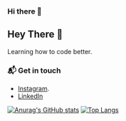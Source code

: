 ### Hi there 👋

## Hey There 👋
Learning how to code better.
### 📬  Get in touch

 - [Instagram](instagram.com/pranayprajapati_._).
 - [LinkedIn](https://www.linkedin.com/in/pranay-prajapati-ba510b185/)

[![Anurag's GitHub stats](https://github-readme-stats.vercel.app/api?username=pranay101)](https://github.com/anuraghazra/github-readme-stats) 
[![Top Langs](https://github-readme-stats.vercel.app/api/top-langs/?username=pranay101&layout=compact)](https://github.com/anuraghazra/github-readme-stats)


<!--
**pranay101/pranay101** is a ✨ _special_ ✨ repository because its `README.md` (this file) appears on your GitHub profile.

Here are some ideas to get you started:

- 🔭 I’m currently working on ...
- 🌱 I’m currently learning ...
- 👯 I’m looking to collaborate on ...
- 🤔 I’m looking for help with ...
- 💬 Ask me about ...
- 📫 How to reach me: ...
- 😄 Pronouns: ...
- ⚡ Fun fact: ...
-->
